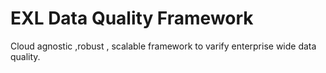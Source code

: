 # EXL Data Quality Framework 

Cloud agnostic ,robust , scalable framework to varify enterprise wide data quality. 